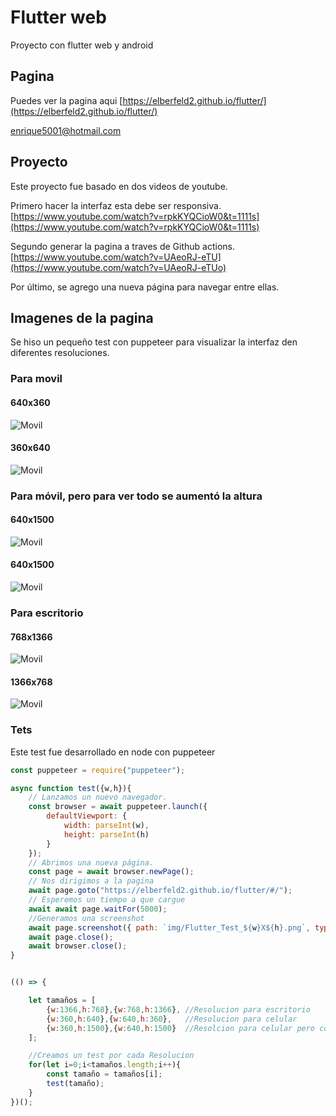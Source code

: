 # Flutter web

Proyecto con flutter web y android

## Pagina

Puedes ver la pagina aqui [https://elberfeld2.github.io/flutter/](https://elberfeld2.github.io/flutter/)

<enrique5001@hotmail.com>

## Proyecto

Este proyecto fue basado en dos videos de youtube.

Primero hacer la interfaz esta debe ser responsiva.
[https://www.youtube.com/watch?v=rpkKYQCioW0&t=1111s](https://www.youtube.com/watch?v=rpkKYQCioW0&t=1111s)

Segundo generar la pagina a traves de Github actions.
[https://www.youtube.com/watch?v=UAeoRJ-eTU](https://www.youtube.com/watch?v=UAeoRJ-eTUo)

Por último, se agrego una nueva página para navegar entre ellas.

## Imagenes de la pagina 

Se hiso un pequeño test con puppeteer para visualizar la interfaz den diferentes resoluciones.

### Para movil

#### 640x360

![Movil](img/Flutter_Test_640X360.png)

#### 360x640

![Movil](img/Flutter_Test_360X640.png)

### Para móvil, pero para ver todo se aumentó la altura

#### 640x1500

![Movil](img/Flutter_Test_640X1500.png)

#### 640x1500

![Movil](img/Flutter_Test_640X1500.png)

### Para escritorio

#### 768x1366

![Movil](img/Flutter_Test_768X1366.png)

#### 1366x768

![Movil](img/Flutter_Test_1366X768.png)



### Tets

Este test fue desarrollado en node con puppeteer

```js
const puppeteer = require("puppeteer");

async function test({w,h}){
    // Lanzamos un nuevo navegador.
    const browser = await puppeteer.launch({
        defaultViewport: {
            width: parseInt(w),
            height: parseInt(h)
        }
    });
    // Abrimos una nueva página.
    const page = await browser.newPage();
    // Nos dirigimos a la pagina
    await page.goto("https://elberfeld2.github.io/flutter/#/");
    // Esperemos un tiempo a que cargue
    await await page.waitFor(5000);
    //Generamos una screenshot 
    await page.screenshot({ path: `img/Flutter_Test_${w}X${h}.png`, type: "png" });
    await page.close();
    await browser.close();
}


(() => {

    let tamaños = [
        {w:1366,h:768},{w:768,h:1366}, //Resolucion para escritorio
        {w:360,h:640},{w:640,h:360},   //Resolucion para celular
        {w:360,h:1500},{w:640,h:1500}  //Resolcion para celular pero con la altura modificada
    ];

    //Creamos un test por cada Resolucion
    for(let i=0;i<tamaños.length;i++){
        const tamaño = tamaños[i];
        test(tamaño);
    }
})();   

```
